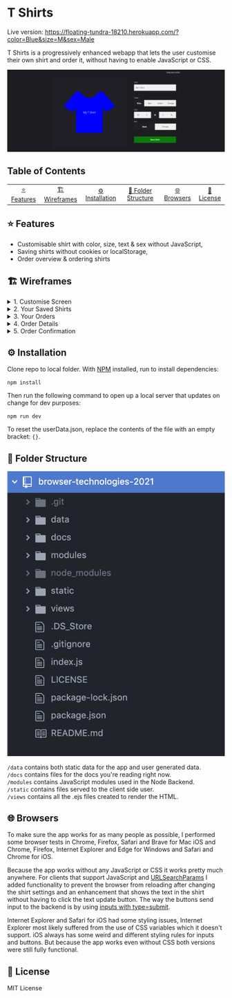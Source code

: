 # T Shirts
Live version: https://floating-tundra-18210.herokuapp.com/?color=Blue&size=M&sex=Male

T Shirts is a progressively enhanced webapp that lets the user customise their own shirt and order it, without having to enable JavaScript or CSS.

![App Screenshot](https://github.com/SjorsWijsman/browser-technologies-2021/blob/master/docs/screenshot-1.png?raw=true)

## Table of Contents
<table>
    <tr>
        <td align="center"><a href="#-features">⭐ Features<a></td>
        <td align="center"><a href="#-wireframes">🏗️ Wireframes<a></td>
        <td align="center"><a href="#%EF%B8%8F-installation">⚙️ Installation<a></td>
        <td align="center"><a href="#-folder-structure">📕 Folder Structure<a></td>
        <td align="center"><a href="#-browsers">🌐 Browsers<a></td>
        <td align="center"><a href="#-license">📃 License<a></td>
    </tr>
</table>

## ⭐ Features
- Customisable shirt with color, size, text & sex without JavaScript,
- Saving shirts without cookies or localStorage,
- Order overview & ordering shirts

## 🏗️ Wireframes
<details>
  <summary>1. Customise Screen</summary>
    
  ![Wireframe 1](https://github.com/SjorsWijsman/browser-technologies-2021/blob/master/docs/wireframes/wf-1.png?raw=true)
</details>
<details>
  <summary>2. Your Saved Shirts</summary>
    
  ![Wireframe 2](https://github.com/SjorsWijsman/browser-technologies-2021/blob/master/docs/wireframes/wf-2.png?raw=true)
</details>
<details>
  <summary>3. Your Orders</summary>
    
  ![Wireframe 3](https://github.com/SjorsWijsman/browser-technologies-2021/blob/master/docs/wireframes/wf-3.png?raw=true)
</details>
<details>
  <summary>4. Order Details</summary>
    
  ![Wireframe 4](https://github.com/SjorsWijsman/browser-technologies-2021/blob/master/docs/wireframes/wf-4.png?raw=true)
</details>
<details>
  <summary>5. Order Confirmation</summary>
    
  ![Wireframe 5](https://github.com/SjorsWijsman/browser-technologies-2021/blob/master/docs/wireframes/wf-5.png?raw=true)
</details>

## ⚙️ Installation
Clone repo to local folder. With [NPM](https://www.npmjs.com/) installed, run to install dependencies:
```
npm install
```
Then run the following command to open up a local server that updates on change for dev purposes:
```
npm run dev
```
To reset the userData.json, replace the contents of the file with an empty bracket: `{}`.

## 📕 Folder Structure
![Folder Structure](https://github.com/SjorsWijsman/browser-technologies-2021/blob/master/docs/screenshot-2.png?raw=true)  

`/data` contains both static data for the app and user generated data.  
`/docs` contains files for the docs you're reading right now.  
`/modules` contains JavaScript modules used in the Node Backend.  
`/static` contains files served to the client side user.  
`/views` contains all the .ejs files created to render the HTML.  

## 🌐 Browsers
To make sure the app works for as many people as possible, I performed some browser tests in Chrome, Firefox, Safari and Brave for Mac iOS and Chrome, Firefox, Internet Explorer and Edge for Windows and Safari and Chrome for iOS. 

Because the app works without any JavaScript or CSS it works pretty much anywhere. For clients that support JavaScript and [URLSearchParams](https://developer.mozilla.org/en-US/docs/Web/API/URLSearchParams#browser_compatibility) I added functionality to prevent the browser from reloading after changing the shirt settings and an enhancement that shows the text in the shirt without having to click the text update button. The way the buttons send input to the backend is by using [inputs with type=submit](https://developer.mozilla.org/en-US/docs/Web/HTML/Element/input/submit#browser_compatibility). 

Internet Explorer and Safari for iOS had some styling issues, Internet Explorer most likely suffered from the use of CSS variables which it doesn't support. iOS always has some weird and different styling rules for inputs and buttons. But because the app works even without CSS both versions were still fully functional.

## 📃 License
MIT License

